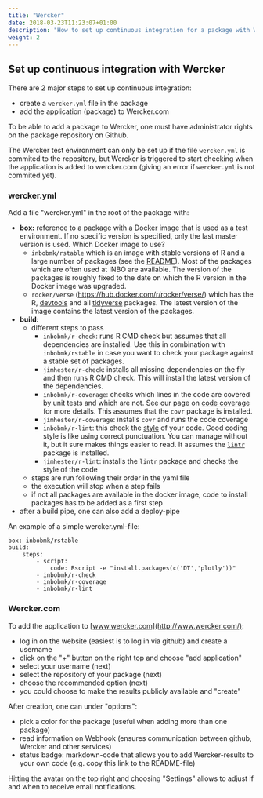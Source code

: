 ```yaml
---
title: "Wercker"
date: 2018-03-23T11:23:07+01:00
description: "How to set up continuous integration for a package with Wercker"
weight: 2
---
```


## Set up continuous integration with Wercker

There are 2 major steps to set up continuous integration:

- create a `wercker.yml` file in the package
- add the application (package) to Wercker.com

To be able to add a package to Wercker, one must have administrator rights on the package repository on Github.

The Wercker test environment can only be set up if the file `wercker.yml` is commited to the repository, but Wercker is triggered to start checking when the application is added to wercker.com (giving an error if `wercker.yml` is not commited yet).

### wercker.yml

Add a file "wercker.yml" in the root of the package with:

- **box:** reference to a package with a [Docker](https://www.docker.com/) image that is used as a test environment.  If no specific version is specified, only the last master version is used. Which Docker image to use?
    - `inbobmk/rstable` which is an image with stable versions of R and a large number of packages (see the [README](https://github.com/inbo/Rstable)). Most of the packages which are often used at INBO are available. The version of the packages is roughly fixed to the date on which the R version in the Docker image was upgraded.
    - `rocker/verse` (https://hub.docker.com/r/rocker/verse/) which has the R, [devtools](https://www.rstudio.com/products/rpackages/devtools/) and all [tidyverse](https://www.tidyverse.org/) packages. The latest version of the image contains the latest version of the packages.
- **build:**
    - different steps to pass
        - `inbobmk/r-check`: runs R CMD check but assumes that all dependencies are installed. Use this in combination with `inbobmk/rstable` in case you want to check your package against a stable set of packages.
        - `jimhester/r-check`: installs all missing dependencies on the fly and then runs R CMD check. This will install the latest version of the dependencies.
        - `inbobmk/r-coverage`: checks which lines in the code are covered by unit tests and which are not. See our page on [code coverage](codecov.html) for more details. This assumes that the `covr` package is installed.
        - `jimhester/r-coverage`: installs `covr` and runs the code coverage
        - `inbobmk/r-lint`: this check the [style](http://r-pkgs.had.co.nz/style.html) of your code. Good coding style is like using correct punctuation. You can manage without it, but it sure makes things easier to read. It assumes the [`lintr`](https://github.com/jimhester/lintr) package is installed.
        - `jimhester/r-lint`: installs the `lintr` package and checks the style of the code
    - steps are run following their order in the yaml file
    - the execution will stop when a step fails
    - if not all packages are available in the docker image, code to install packages has to be added as a first step
- after a build pipe, one can also add a deploy-pipe

An example of a simple wercker.yml-file:

    box: inbobmk/rstable
    build:
        steps:
            - script:
                code: Rscript -e "install.packages(c('DT','plotly'))"
            - inbobmk/r-check
            - inbobmk/r-coverage
            - inbobmk/r-lint

### Wercker.com

To add the application to [www.wercker.com](http://www.wercker.com/):

- log in on the website (easiest is to log in via github) and create a username
- click on the "+" button on the right top and choose "add application"
- select your username (next)
- select the repository of your package (next)
- choose the recommended option (next)
- you could choose to make the results publicly available and "create"

After creation, one can under "options":

- pick a color for the package (useful when adding more than one package)
- read information on Webhook (ensures communication between github, Wercker and other services)
- status badge: markdown-code that allows you to add Wercker-results to your own code (e.g. copy this link to the README-file)

Hitting the avatar on the top right and choosing "Settings" allows to adjust if and when to receive email notifications.
